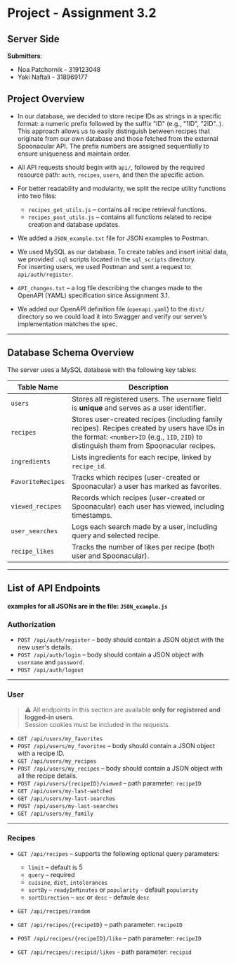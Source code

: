 # Project - Assignment 3.2 

## Server Side

**Submitters**:
* Noa Patchornik - 319123048  
* Yaki Naftali - 318969177

## Project Overview

* In our database, we decided to store recipe IDs as strings in a specific format: a numeric prefix followed by the suffix "ID" (e.g., "1ID", "2ID"..). This approach allows us to easily distinguish between recipes that originate from our own database and those fetched from the external Spoonacular API.
The prefix numbers are assigned sequentially to ensure uniqueness and maintain order.

* All API requests should begin with `api/`, followed by the required resource path: `auth`, `recipes`, `users`, and then the specific action.

* For better readability and modularity, we split the recipe utility functions into two files:
  - `recipes_get_utils.js` – contains all recipe retrieval functions.
  - `recipes_post_utils.js` – contains all functions related to recipe creation and database updates.

* We added a `JSON_example.txt` file for JSON examples to Postman.

* We used MySQL as our database. To create tables and insert initial data, we provided `.sql` scripts located in the `sql_scripts` directory.  
  For inserting users, we used Postman and sent a request to: `api/auth/register`.


* `API_changes.txt` – a log file describing the changes made to the OpenAPI (YAML) specification since Assignment 3.1.

* We added our OpenAPI definition file (`openapi.yaml`) to the `dist/` directory so we could load it into Swagger and verify our server’s implementation matches the spec.

---
## Database Schema Overview

The server uses a MySQL database with the following key tables:

| Table Name         | Description |
|--------------------|-------------|
| `users`            | Stores all registered users. The `username` field is **unique** and serves as a user identifier. |
| `recipes`          | Stores user-created recipes (including family recipes). Recipes created by users have IDs in the format: `<number>ID` (e.g., `1ID`, `2ID`) to distinguish them from Spoonacular recipes. |
| `ingredients`      | Lists ingredients for each recipe, linked by `recipe_id`. |
| `FavoriteRecipes`  | Tracks which recipes (user-created or Spoonacular) a user has marked as favorites. |
| `viewed_recipes`   | Records which recipes (user-created or Spoonacular) each user has viewed, including timestamps. |
| `user_searches`    | Logs each search made by a user, including query and selected recipe. |
| `recipe_likes`     | Tracks the number of likes per recipe (both user and Spoonacular). |

---

## List of API Endpoints 
#### examples for all JSONs are in the file:  `JSON_example.js` 

### Authorization
* `POST /api/auth/register` – body should contain a JSON object with the new user's details.  
* `POST /api/auth/login` – body should contain a JSON object with `username` and `password`.  
* `POST /api/auth/logout`

---

### User

> ⚠️ All endpoints in this section are available **only for registered and logged-in users**.  
> Session cookies must be included in the requests.

* `GET /api/users/my_favorites`  
* `POST /api/users/my_favorites` – body should contain a JSON object with a recipe ID.  
* `GET /api/users/my_recipes`  
* `POST /api/users/my_recipes` – body should contain a JSON object with all the recipe details.  
* `POST /api/users/{recipeID}/viewed` – path parameter: `recipeID`  
* `GET /api/users/my-last-watched` 
* `GET /api/users/my-last-searches`
* `POST /api/users/my-last-searches` 
* `GET /api/users/my_family`

---

### Recipes

* `GET /api/recipes` – supports the following optional query parameters:
  - `limit` – default is 5  
  - `query` – required  
  - `cuisine`, `diet`, `intolerances`  
  - `sortBy` – `readyInMinutes` or `popularity` - default `popularity`  
  - `sortDirection` – `asc` or `desc` - defaule `desc`

* `GET /api/recipes/random`

* `GET /api/recipes/{recipeID}` – path parameter: `recipeID`

* `POST /api/recipes/{recipeID}/like` – path parameter: `recipeID`
* `GET /api/recipes/:recipid/likes` - path parameter: `recipid`